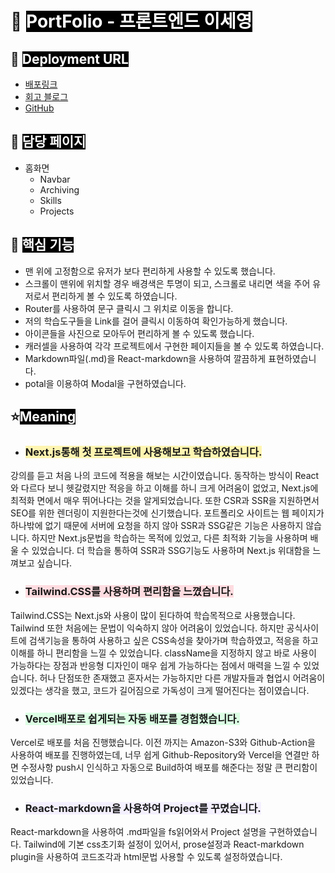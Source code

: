 # 🎥 <span style='background-color:black; color:white'>PortFolio - 프론트엔드 이세영

## 🔗 <span style='background-color:black; color:white'>Deployment URL

- [배포링크](https://portfolio-lsy.vercel.app/)
- [회고 블로그](https://velog.io/@lee2302/series/%ED%8F%AC%ED%8A%B8%ED%8F%B4%EB%A6%AC%EC%98%A4)
- [GitHub](https://github.com/LEE2302/portfolio-lsy)

## 📌 <span style='background-color:black; color:white'>담당 페이지

- 홈화면
  - Navbar
  - Archiving
  - Skills
  - Projects

## 📌 <span style='background-color:black; color:white'>핵심 기능

- 맨 위에 고정함으로 유저가 보다 편리하게 사용할 수 있도록 했습니다.
- 스크롤이 맨위에 위치할 경우 배경색은 투명이 되고, 스크롤로 내리면 색을 주어 유저로서 편리하게 볼 수 있도록 하였습니다.
- Router를 사용하여 문구 클릭시 그 위치로 이동을 합니다.
- 저의 학습도구들을 Link를 걸어 클릭시 이동하여 확인가능하게 했습니다.
- 아이콘들을 사진으로 모아두어 편리하게 볼 수 있도록 했습니다.
- 캐러셀을 사용하여 각각 프로젝트에서 구현한 페이지들을 볼 수 있도록 하였습니다.
- Markdown파일(.md)을 React-markdown을 사용하여 깔끔하게 표현하였습니다.
- potal을 이용하여 Modal을 구현하였습니다.

## ⭐️<span style="background-color:black; color: white">Meaning<span>

- ### <span style="background-color:#fff5b1">Next.js통해 첫 프로젝트에 사용해보고 학습하였습니다.<span>

강의를 듣고 처음 나의 코드에 적용을 해보는 시간이였습니다. 동작하는 방식이 React와 다르다 보니 헷갈렸지만 적응을 하고 이해를 하니 크게 어려움이 없었고, Next.js에 최적화 면에서 매우 뛰어나다는 것을 알게되었습니다. 또한 CSR과 SSR을 지원하면서 SEO를 위한 렌더링이 지원한다는것에 신기했습니다. 포트폴리오 사이트는 웹 페이지가 하나밖에 없기 때문에 서버에 요청을 하지 않아 SSR과 SSG같은 기능은 사용하지 않습니다. 하지만 Next.js문법을 학습하는 목적에 있었고, 다른 최적화 기능을 사용하며 배울 수 있었습니다. 더 학습을 통하여 SSR과 SSG기능도 사용하며 Next.js 위대함을 느껴보고 싶습니다.

- ### <span style='background-color:#ffdce0'>Tailwind.CSS를 사용하며 편리함을 느꼈습니다.</span>

Tailwind.CSS는 Next.js와 사용이 많이 된다하여 학습목적으로 사용했습니다. Tailwind 또한 처음에는 문법이 익숙하지 않아 어려움이 있었습니다. 하지만 공식사이트에 검색기능을 통하여 사용하고 싶은 CSS속성을 찾아가며 학습하였고, 적응을 하고 이해를 하니 편리함을 느낄 수 있었습니다. className을 지정하지 않고 바로 사용이 가능하다는 장점과 반응형 디자인이 매우 쉽게 가능하다는 점에서 매력을 느낄 수 있었습니다. 허나 단점또한 존재했고 혼자서는 가능하지만 다른 개발자들과 협업시 어려움이 있겠다는 생각을 했고, 코드가 길어짐으로 가독성이 크게 떨어진다는 점이였습니다.

- ### <span style='background-color:#dcffe4'>Vercel배포로 쉽게되는 자동 배포를 경험했습니다.</span>

Vercel로 배포를 처음 진행했습니다. 이전 까지는 Amazon-S3와 Github-Action을 사용하여 배포를 진행하였는데, 너무 쉽게 Github-Repository와 Vercel을 연결만 하면 수정사항 push시 인식하고 자동으로 Build하여 배포를 해준다는 정말 큰 편리함이 있었습니다.

- ### <span style='background-color:#f5f0ff'>React-markdown을 사용하여 Project를 꾸몄습니다.</span>

React-markdown을 사용하여 .md파일을 fs읽어와서 Project 설명을 구현하였습니다. Tailwind에 기본 css초기화 설정이 있어서, prose설정과 React-markdown plugin을 사용하여 코드조각과 html문법 사용할 수 있도록 설정하였습니다.
